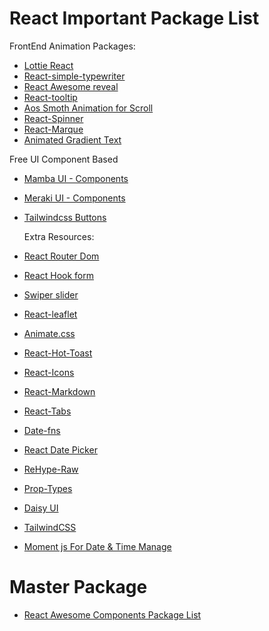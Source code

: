 # React Important Package List

FrontEnd Animation Packages:

- [Lottie React ](https://www.npmjs.com/package/lottie-react)
- [React-simple-typewriter ](https://www.npmjs.com/package/react-simple-typewriter)
- [React Awesome reveal ](https://www.npmjs.com/package/react-awesome-reveal)
- [React-tooltip ](https://react-tooltip.com/)
- [Aos Smoth Animation for Scroll](https://michalsnik.github.io/aos/)
- [React-Spinner](https://www.npmjs.com/package/react-spinners)
- [React-Marque](https://www.react-fast-marquee.com/)
- [Animated Gradient Text](https://www.andrealves.dev/blog/how-to-make-an-animated-gradient-text-with-tailwindcss/)

Free UI Component Based
- [Mamba UI - Components](https://mambaui.com/components)
- [Meraki UI - Components](https://merakiui.com/components)
- [Tailwindcss Buttons](https://devdojo.com/tailwindcss/buttons)

  Extra Resources:

- [React Router Dom](https://reactrouter.com/en/main)
- [React Hook form](https://react-hook-form.com/)
- [Swiper slider](https://swiperjs.com/)
- [React-leaflet](https://react-leaflet.js.org/)
- [Animate.css](https://animate.style/)
- [React-Hot-Toast](https://react-hot-toast.com/)
- [React-Icons](https://react-icons.github.io/react-icons/)
- [React-Markdown](https://www.npmjs.com/package/react-markdown)
- [React-Tabs](https://www.npmjs.com/package/react-tabs)
- [Date-fns](https://date-fns.org/)
- [React Date Picker](https://www.npmjs.com/package/react-datepicker)
- [ReHype-Raw](https://www.npmjs.com/package/rehype-raw)
- [Prop-Types](https://www.npmjs.com/package/prop-types)
- [Daisy UI](https://daisyui.com/)
- [TailwindCSS](https://tailwindcss.com/)
- [Moment js For Date & Time Manage](https://momentjs.com/)

# Master Package

- [React Awesome Components Package List](https://github.com/brillout/awesome-react-components)
